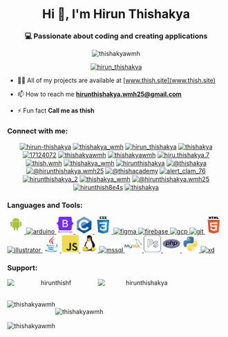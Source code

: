 <h1 align="center">Hi 👋, I'm Hirun Thishakya</h1>
<h3 align="center">💻 Passionate about coding and creating applications</h3>

<p align="center"> <img src="https://komarev.com/ghpvc/?username=thishakyawmh&label=Profile%20views&color=0e75b6&style=flat" alt="thishakyawmh" /> </p>


<p align="center"> <a href="https://twitter.com/hirun_thishakya" target="blank"><img src="https://img.shields.io/twitter/follow/hirun_thishakya?logo=twitter&style=for-the-badge" alt="hirun_thishakya" /></a> </p>

- 👨‍💻 All of my projects are available at [www.thish.site](www.thish.site)

- 📫 How to reach me **hirunthishakya.wmh25@gmail.com**

- ⚡ Fun fact **Call me as thish**

<!-- BLOG-POST-LIST:START -->
<!-- BLOG-POST-LIST:END -->

<h3 align="left">Connect with me:</h3>
<p align="center">
<a href="https://codepen.io/hirun-thishakya" target="blank"><img align="center" src="https://raw.githubusercontent.com/rahuldkjain/github-profile-readme-generator/master/src/images/icons/Social/codepen.svg" alt="hirun-thishakya" height="30" width="40" /></a>
<a href="https://dev.to/thishakya_wmh" target="blank"><img align="center" src="https://raw.githubusercontent.com/rahuldkjain/github-profile-readme-generator/master/src/images/icons/Social/devto.svg" alt="thishakya_wmh" height="30" width="40" /></a>
<a href="https://twitter.com/hirun_thishakya" target="blank"><img align="center" src="https://raw.githubusercontent.com/rahuldkjain/github-profile-readme-generator/master/src/images/icons/Social/twitter.svg" alt="hirun_thishakya" height="30" width="40" /></a>
<a href="https://linkedin.com/in/thishakya" target="blank"><img align="center" src="https://raw.githubusercontent.com/rahuldkjain/github-profile-readme-generator/master/src/images/icons/Social/linked-in-alt.svg" alt="thishakya" height="30" width="40" /></a>
<a href="https://stackoverflow.com/users/17124072" target="blank"><img align="center" src="https://raw.githubusercontent.com/rahuldkjain/github-profile-readme-generator/master/src/images/icons/Social/stack-overflow.svg" alt="17124072" height="30" width="40" /></a>
<a href="https://codesandbox.com/thishakyawmh" target="blank"><img align="center" src="https://raw.githubusercontent.com/rahuldkjain/github-profile-readme-generator/master/src/images/icons/Social/codesandbox.svg" alt="thishakyawmh" height="30" width="40" /></a>
<a href="https://kaggle.com/thishakyawmh" target="blank"><img align="center" src="https://raw.githubusercontent.com/rahuldkjain/github-profile-readme-generator/master/src/images/icons/Social/kaggle.svg" alt="thishakyawmh" height="30" width="40" /></a>
<a href="https://fb.com/hiru.thishakya.7" target="blank"><img align="center" src="https://raw.githubusercontent.com/rahuldkjain/github-profile-readme-generator/master/src/images/icons/Social/facebook.svg" alt="hiru.thishakya.7" height="30" width="40" /></a>
<a href="https://instagram.com/thish.wmh" target="blank"><img align="center" src="https://raw.githubusercontent.com/rahuldkjain/github-profile-readme-generator/master/src/images/icons/Social/instagram.svg" alt="thish.wmh" height="30" width="40" /></a>
<a href="https://dribbble.com/thishakya_wmh" target="blank"><img align="center" src="https://raw.githubusercontent.com/rahuldkjain/github-profile-readme-generator/master/src/images/icons/Social/dribbble.svg" alt="thishakya_wmh" height="30" width="40" /></a>
<a href="https://www.behance.net/hirunthishakya" target="blank"><img align="center" src="https://raw.githubusercontent.com/rahuldkjain/github-profile-readme-generator/master/src/images/icons/Social/behance.svg" alt="hirunthishakya" height="30" width="40" /></a>
<a href="https://hashnode.com/@thishakya" target="blank"><img align="center" src="https://raw.githubusercontent.com/rahuldkjain/github-profile-readme-generator/master/src/images/icons/Social/hashnode.svg" alt="@thishakya" height="30" width="40" /></a>
<a href="https://medium.com/@hirunthishakya.wmh25" target="blank"><img align="center" src="https://raw.githubusercontent.com/rahuldkjain/github-profile-readme-generator/master/src/images/icons/Social/medium.svg" alt="@hirunthishakya.wmh25" height="30" width="40" /></a>
<a href="https://www.youtube.com/c/@thishacademy" target="blank"><img align="center" src="https://raw.githubusercontent.com/rahuldkjain/github-profile-readme-generator/master/src/images/icons/Social/youtube.svg" alt="@thishacademy" height="30" width="40" /></a>
<a href="https://www.codechef.com/users/alert_clam_76" target="blank"><img align="center" src="https://cdn.jsdelivr.net/npm/simple-icons@3.1.0/icons/codechef.svg" alt="alert_clam_76" height="30" width="40" /></a>
<a href="https://www.hackerrank.com/hirunthishakya_2" target="blank"><img align="center" src="https://raw.githubusercontent.com/rahuldkjain/github-profile-readme-generator/master/src/images/icons/Social/hackerrank.svg" alt="hirunthishakya_2" height="30" width="40" /></a>
<a href="https://www.leetcode.com/thishakya_wmh" target="blank"><img align="center" src="https://raw.githubusercontent.com/rahuldkjain/github-profile-readme-generator/master/src/images/icons/Social/leet-code.svg" alt="thishakya_wmh" height="30" width="40" /></a>
<a href="https://www.hackerearth.com/@hirunthishakya.wmh25" target="blank"><img align="center" src="https://raw.githubusercontent.com/rahuldkjain/github-profile-readme-generator/master/src/images/icons/Social/hackerearth.svg" alt="@hirunthishakya.wmh25" height="30" width="40" /></a>
<a href="https://auth.geeksforgeeks.org/user/hirunthish8e4s" target="blank"><img align="center" src="https://raw.githubusercontent.com/rahuldkjain/github-profile-readme-generator/master/src/images/icons/Social/geeks-for-geeks.svg" alt="hirunthish8e4s" height="30" width="40" /></a>
<a href="https://www.topcoder.com/members/thishakya" target="blank"><img align="center" src="https://raw.githubusercontent.com/rahuldkjain/github-profile-readme-generator/master/src/images/icons/Social/topcoder.svg" alt="thishakya" height="30" width="40" /></a>
</p>

<h3 align="left">Languages and Tools:</h3>
<p > <a href="https://developer.android.com" target="_blank" rel="noreferrer"> <img src="https://raw.githubusercontent.com/devicons/devicon/master/icons/android/android-original-wordmark.svg" alt="android" width="40" height="40"/> </a> <a href="https://www.arduino.cc/" target="_blank" rel="noreferrer"> <img src="https://cdn.worldvectorlogo.com/logos/arduino-1.svg" alt="arduino" width="40" height="40"/> </a> <a href="https://getbootstrap.com" target="_blank" rel="noreferrer"> <img src="https://raw.githubusercontent.com/devicons/devicon/master/icons/bootstrap/bootstrap-plain-wordmark.svg" alt="bootstrap" width="40" height="40"/> </a> <a href="https://www.cprogramming.com/" target="_blank" rel="noreferrer"> <img src="https://raw.githubusercontent.com/devicons/devicon/master/icons/c/c-original.svg" alt="c" width="40" height="40"/> </a> <a href="https://www.w3schools.com/css/" target="_blank" rel="noreferrer"> <img src="https://raw.githubusercontent.com/devicons/devicon/master/icons/css3/css3-original-wordmark.svg" alt="css3" width="40" height="40"/> </a> <a href="https://www.figma.com/" target="_blank" rel="noreferrer"> <img src="https://www.vectorlogo.zone/logos/figma/figma-icon.svg" alt="figma" width="40" height="40"/> </a> <a href="https://firebase.google.com/" target="_blank" rel="noreferrer"> <img src="https://www.vectorlogo.zone/logos/firebase/firebase-icon.svg" alt="firebase" width="40" height="40"/> </a> <a href="https://cloud.google.com" target="_blank" rel="noreferrer"> <img src="https://www.vectorlogo.zone/logos/google_cloud/google_cloud-icon.svg" alt="gcp" width="40" height="40"/> </a> <a href="https://git-scm.com/" target="_blank" rel="noreferrer"> <img src="https://www.vectorlogo.zone/logos/git-scm/git-scm-icon.svg" alt="git" width="40" height="40"/> </a> <a href="https://www.w3.org/html/" target="_blank" rel="noreferrer"> <img src="https://raw.githubusercontent.com/devicons/devicon/master/icons/html5/html5-original-wordmark.svg" alt="html5" width="40" height="40"/> </a> <a href="https://www.adobe.com/in/products/illustrator.html" target="_blank" rel="noreferrer"> <img src="https://www.vectorlogo.zone/logos/adobe_illustrator/adobe_illustrator-icon.svg" alt="illustrator" width="40" height="40"/> </a> <a href="https://www.java.com" target="_blank" rel="noreferrer"> <img src="https://raw.githubusercontent.com/devicons/devicon/master/icons/java/java-original.svg" alt="java" width="40" height="40"/> </a> <a href="https://developer.mozilla.org/en-US/docs/Web/JavaScript" target="_blank" rel="noreferrer"> <img src="https://raw.githubusercontent.com/devicons/devicon/master/icons/javascript/javascript-original.svg" alt="javascript" width="40" height="40"/> </a> <a href="https://www.linux.org/" target="_blank" rel="noreferrer"> <img src="https://raw.githubusercontent.com/devicons/devicon/master/icons/linux/linux-original.svg" alt="linux" width="40" height="40"/> </a> <a href="https://www.microsoft.com/en-us/sql-server" target="_blank" rel="noreferrer"> <img src="https://www.svgrepo.com/show/303229/microsoft-sql-server-logo.svg" alt="mssql" width="40" height="40"/> </a> <a href="https://www.mysql.com/" target="_blank" rel="noreferrer"> <img src="https://raw.githubusercontent.com/devicons/devicon/master/icons/mysql/mysql-original-wordmark.svg" alt="mysql" width="40" height="40"/> </a> <a href="https://www.photoshop.com/en" target="_blank" rel="noreferrer"> <img src="https://raw.githubusercontent.com/devicons/devicon/master/icons/photoshop/photoshop-line.svg" alt="photoshop" width="40" height="40"/> </a> <a href="https://www.php.net" target="_blank" rel="noreferrer"> <img src="https://raw.githubusercontent.com/devicons/devicon/master/icons/php/php-original.svg" alt="php" width="40" height="40"/> </a> <a href="https://www.python.org" target="_blank" rel="noreferrer"> <img src="https://raw.githubusercontent.com/devicons/devicon/master/icons/python/python-original.svg" alt="python" width="40" height="40"/> </a> <a href="https://www.adobe.com/products/xd.html" target="_blank" rel="noreferrer"> <img src="https://cdn.worldvectorlogo.com/logos/adobe-xd.svg" alt="xd" width="40" height="40"/> </a> </p>

<h3 align="left">Support:</h3>
<p align="center"><a href="https://www.buymeacoffee.com/hirunthishf"> <img align="left" src="https://cdn.buymeacoffee.com/buttons/v2/default-yellow.png" height="50" width="210" alt="hirunthishf" /></a><a href="https://ko-fi.com/hirunthishakya"> <img align="left" src="https://cdn.ko-fi.com/cdn/kofi3.png?v=3" height="50" width="210" alt="hirunthishakya" /></a></p><br><br>

<p><img align="left" src="https://github-readme-stats.vercel.app/api/top-langs?username=thishakyawmh&show_icons=true&locale=en&layout=compact" alt="thishakyawmh" /></p>

<p>&nbsp;<img align="center" src="https://github-readme-stats.vercel.app/api?username=thishakyawmh&show_icons=true&locale=en" alt="thishakyawmh" /></p>

<p><img align="center" src="https://github-readme-streak-stats.herokuapp.com/?user=thishakyawmh&" alt="thishakyawmh" /></p>
